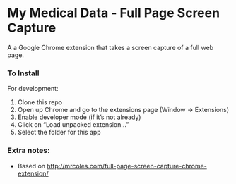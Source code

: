My Medical Data - Full Page Screen Capture
========================

A a Google Chrome extension that takes a screen capture of a full web page. 
### To Install

For development:

1. Clone this repo
2. Open up Chrome and go to the extensions page (Window → Extensions)
3. Enable developer mode (if it’s not already)
4. Click on “Load unpacked extension…”
5. Select the folder for this app


### Extra notes:
*   Based on http://mrcoles.com/full-page-screen-capture-chrome-extension/
